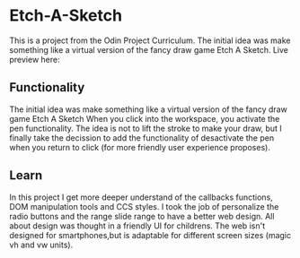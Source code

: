 # Etch-A-Sketch
This is a project from the Odin Project Curriculum. The initial idea was make something like a virtual version of the fancy draw game Etch A Sketch. Live preview here: 

## Functionality
The initial idea was make something like a virtual version of the fancy draw game Etch A Sketch
When you click into the workspace, you activate the pen functionality. The idea is not to lift the stroke to make your draw, but I finally take the decission to add the functionality of desactivate the pen when you return to click (for more friendly user experience proposes). 

## Learn
In this project I get more deeper understand of the callbacks functions, DOM manipulation tools and CCS styles. I took the job of personalize the radio buttons and the range slide range to have a better web design. All about design was thought in a friendly UI for childrens. The web isn't designed for smartphones,but is adaptable for different screen sizes (magic vh and vw units).
